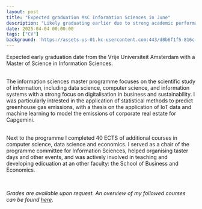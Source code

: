 ```yaml
---
layout: post
title: "Expected graduation MsC Information Sciences in June"
description: "Likely graduating earlier due to strong academic performance"
date: 2025-04-04 00:00:00
tags: ["CV"]
background: 'https://assets-us-01.kc-usercontent.com:443/d8b6f1f5-816c-005b-1dc1-e363dd7ce9a5/083a74bc-353d-47fc-b170-8af0b9cb6638/1Z2A0367.jpg?w=1250&h=600&fit=clip&rect=0,512,4757,2284'
---
```


Expected early graduation date from the Vrije Universiteit Amsterdam with a Master of Science in Information Sciences. <br><br>

The information sciences master programme focuses on the scientific study of information, including data science, computer science, and information systems with a strong focus on digitalisation in business and sustainability. I was particularly intrested in the application of statistical methods to predict greenhouse gas emissions, with a thesis on the application of IoT data and machine learning to model the emissions of corporate real estate for Capgemini. <br><br>

Next to the programme I completed 40 ECTS of additional courses in computer science, data science and economics. I served as a chair of the programme committee for Information Sciences, helped organising taster days and other events, and was actively involved in teaching and developing edicuation at an other faculty: the School of Business and Economics. 

<br>

<i>Grades are available upon request. An overview of my followed courses can be found <a href="{{ '/2025/01/30/followed-vu-courses.html' | prepend: site.baseurl | replace: '//', '/' }}">here</a>.</i>

